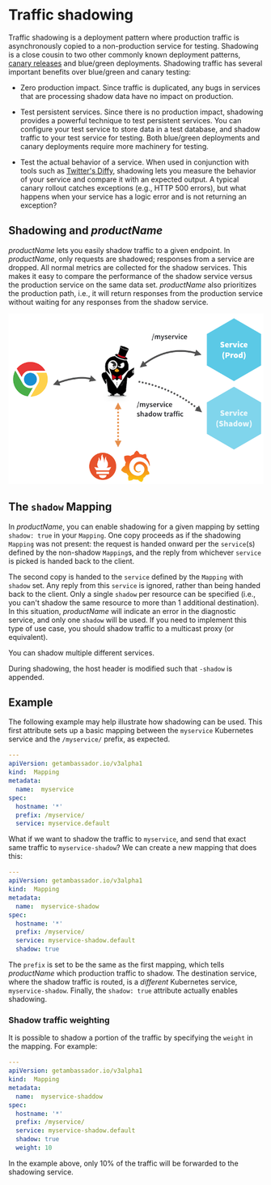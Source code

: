# Traffic shadowing

Traffic shadowing is a deployment pattern where production traffic is asynchronously copied to a non-production service for testing. Shadowing is a close cousin to two other commonly known deployment patterns, [canary releases](../canary) and blue/green deployments. Shadowing traffic has several important benefits over blue/green and canary testing:

* Zero production impact. Since traffic is duplicated, any bugs in services that are processing shadow data have no impact on production.

* Test persistent services. Since there is no production impact, shadowing provides a powerful technique to test persistent services. You can configure your test service to store data in a test database, and shadow traffic to your test service for testing. Both blue/green deployments and canary deployments require more machinery for testing.

* Test the actual behavior of a service. When used in conjunction with tools such as [Twitter's Diffy](https://github.com/twitter/diffy), shadowing lets you measure the behavior of your service and compare it with an expected output. A typical canary rollout catches exceptions (e.g., HTTP 500 errors), but what happens when your service has a logic error and is not returning an exception?

## Shadowing and $productName$

$productName$ lets you easily shadow traffic to a given endpoint. In $productName$, only requests are shadowed; responses from a service are dropped. All normal metrics are collected for the shadow services. This makes it easy to compare the performance of the shadow service versus the production service on the same data set. $productName$ also prioritizes the production path, i.e., it will return responses from the production service without waiting for any responses from the shadow service.

<img src="../../images/shadowing.png" alt="Shadowing" />

## The `shadow` Mapping

In $productName$, you can enable shadowing for a given mapping by setting `shadow: true` in your `Mapping`. One copy proceeds as if the shadowing `Mapping` was not present: the request is handed onward per the `service`(s) defined by the non-shadow `Mapping`s, and the reply from whichever `service` is picked is handed back to the client.

The second copy is handed to the `service` defined by the `Mapping` with `shadow` set. Any reply from this `service` is ignored, rather than being handed back to the client. Only a single `shadow` per resource can be specified (i.e., you can't shadow the same resource to more than 1 additional destination). In this situation, $productName$ will indicate an error in the diagnostic service, and only one `shadow` will be used. If you need to implement this type of use case, you should shadow traffic to a multicast proxy (or equivalent).

You can shadow multiple different services.

During shadowing, the host header is modified such that `-shadow` is appended.

## Example

The following example may help illustrate how shadowing can be used. This first attribute sets up a basic mapping between the `myservice` Kubernetes service and the `/myservice/` prefix, as expected.

```yaml
---
apiVersion: getambassador.io/v3alpha1
kind:  Mapping
metadata:
  name:  myservice
spec:
  hostname: '*'
  prefix: /myservice/
  service: myservice.default
```

What if we want to shadow the traffic to `myservice`, and send that exact same traffic to `myservice-shadow`? We can create a new mapping that does this:

```yaml
---
apiVersion: getambassador.io/v3alpha1
kind:  Mapping
metadata:
  name:  myservice-shadow
spec:
  hostname: '*'
  prefix: /myservice/
  service: myservice-shadow.default
  shadow: true
```

The `prefix` is set to be the same as the first mapping, which tells $productName$ which production traffic to shadow. The destination service, where the shadow traffic is routed, is a *different* Kubernetes service, `myservice-shadow`. Finally, the `shadow: true` attribute actually enables shadowing.

### Shadow traffic weighting

It is possible to shadow a portion of the traffic by specifying the `weight` in the mapping. For example:

```yaml
---
apiVersion: getambassador.io/v3alpha1
kind:  Mapping
metadata:
  name:  myservice-shaddow
spec:
  hostname: '*'
  prefix: /myservice/
  service: myservice-shadow.default
  shadow: true
  weight: 10
```

In the example above, only 10% of the traffic will be forwarded to the shadowing service.
